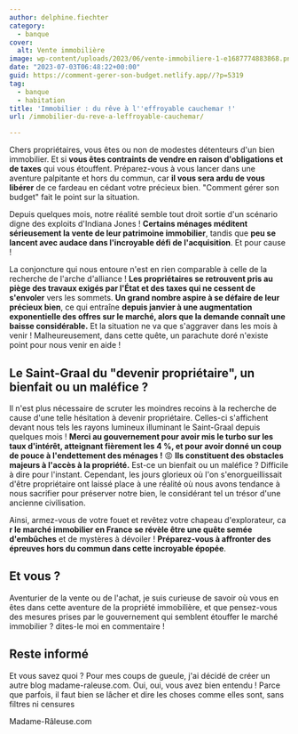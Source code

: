 ```yaml
---
author: delphine.fiechter
category:
  - banque
cover:
  alt: Vente immobilière
image: wp-content/uploads/2023/06/vente-immobiliere-1-e1687774883868.png
date: "2023-07-03T06:48:22+00:00"
guid: https://comment-gerer-son-budget.netlify.app//?p=5319
tag:
  - banque
  - habitation
title: 'Immobilier : du rêve à l''effroyable cauchemar !'
url: /immobilier-du-reve-a-leffroyable-cauchemar/

---
```

Chers propriétaires, vous êtes ou non de modestes détenteurs d'un bien immobilier. Et si **vous êtes contraints de vendre en raison d'obligations et de taxes** qui vous étouffent. Préparez-vous à vous lancer dans une aventure palpitante et hors du commun, car **il vous sera ardu de vous libérer** de ce fardeau en cédant votre précieux bien. "Comment gérer son budget" fait le point sur la situation.

Depuis quelques mois, notre réalité semble tout droit sortie d'un scénario digne des exploits d'Indiana Jones ! **Certains ménages méditent sérieusement la vente de leur patrimoine immobilier**, tandis que **peu se lancent avec audace dans l'incroyable défi de l'acquisition**. Et pour cause !

La conjoncture qui nous entoure n'est en rien comparable à celle de la recherche de l'arche d'alliance ! **Les propriétaires se retrouvent pris au piège des travaux exigés par l'État et des taxes qui ne cessent de s'envoler** vers les sommets. **Un grand nombre aspire à se défaire de leur précieux bien**, ce qui entraîne **depuis janvier à une augmentation exponentielle des offres sur le marché, alors que la demande connaît une baisse considérable.** Et la situation ne va que s'aggraver dans les mois à venir ! Malheureusement, dans cette quête, un parachute doré n'existe point pour nous venir en aide !

## Le Saint-Graal du "devenir propriétaire", un bienfait ou un maléfice ?

Il n'est plus nécessaire de scruter les moindres recoins à la recherche de cause d'une telle hésitation à devenir propriétaire. Celles-ci s'affichent devant nous tels les rayons lumineux illuminant le Saint-Graal depuis quelques mois ! **Merci au gouvernement pour avoir mis le turbo sur les taux d'intérêt, atteignant fièrement les 4 %, et pour avoir donné un coup de pouce à l'endettement des ménages !** 😡 **Ils constituent des obstacles majeurs à l'accès à la propriété.** Est-ce un bienfait ou un maléfice ? Difficile à dire pour l'instant. Cependant, les jours glorieux où l'on s'enorgueillissait d'être propriétaire ont laissé place à une réalité où nous avons tendance à nous sacrifier pour préserver notre bien, le considérant tel un trésor d'une ancienne civilisation.

Ainsi, armez-vous de votre fouet et revêtez votre chapeau d'explorateur, ca **r le marché immobilier en France se révèle être une quête semée** **d'embûches** et de mystères à dévoiler ! **Préparez-vous à affronter des épreuves hors du commun dans cette incroyable épopée**.

## Et vous ?

Aventurier de la vente ou de l'achat, je suis curieuse de savoir où vous en êtes dans cette aventure de la propriété immobilière, et que pensez-vous des mesures prises par le gouvernement qui semblent étouffer le marché immobilier ? dites-le moi en commentaire !

## Reste informé

Et vous savez quoi ? Pour mes coups de gueule, j'ai décidé de créer un autre blog madame-raleuse.com. Oui, oui, vous avez bien entendu ! Parce que parfois, il faut bien se lâcher et dire les choses comme elles sont, sans filtres ni censures

Madame-Râleuse.com
